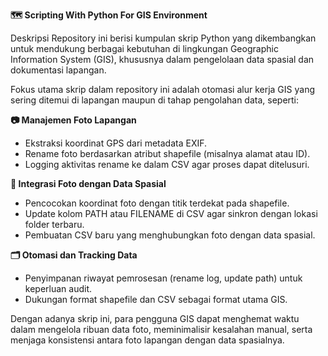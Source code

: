 **🗺️ Scripting With Python For GIS Environment**

Deskripsi
Repository ini berisi kumpulan skrip Python yang dikembangkan untuk mendukung berbagai kebutuhan di lingkungan Geographic Information System (GIS), khususnya dalam pengelolaan data spasial dan dokumentasi lapangan.

Fokus utama skrip dalam repository ini adalah otomasi alur kerja GIS yang sering ditemui di lapangan maupun di tahap pengolahan data, seperti:

**📷 Manajemen Foto Lapangan**

- Ekstraksi koordinat GPS dari metadata EXIF.
- Rename foto berdasarkan atribut shapefile (misalnya alamat atau ID).
- Logging aktivitas rename ke dalam CSV agar proses dapat ditelusuri.

**📍 Integrasi Foto dengan Data Spasial**

- Pencocokan koordinat foto dengan titik terdekat pada shapefile.
- Update kolom PATH atau FILENAME di CSV agar sinkron dengan lokasi folder terbaru.
- Pembuatan CSV baru yang menghubungkan foto dengan data spasial.

**🗂️ Otomasi dan Tracking Data**

- Penyimpanan riwayat pemrosesan (rename log, update path) untuk keperluan audit.
- Dukungan format shapefile dan CSV sebagai format utama GIS.

Dengan adanya skrip ini, para pengguna GIS dapat menghemat waktu dalam mengelola ribuan data foto, meminimalisir kesalahan manual, serta menjaga konsistensi antara foto lapangan dengan data spasialnya.
